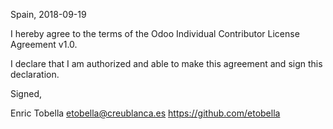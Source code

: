 Spain, 2018-09-19

I hereby agree to the terms of the Odoo Individual Contributor License
Agreement v1.0.

I declare that I am authorized and able to make this agreement and sign this
declaration.

Signed,

Enric Tobella etobella@creublanca.es https://github.com/etobella
